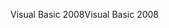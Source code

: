 <span data-ttu-id="5f78b-101">Visual Basic 2008</span><span class="sxs-lookup"><span data-stu-id="5f78b-101">Visual Basic 2008</span></span>
